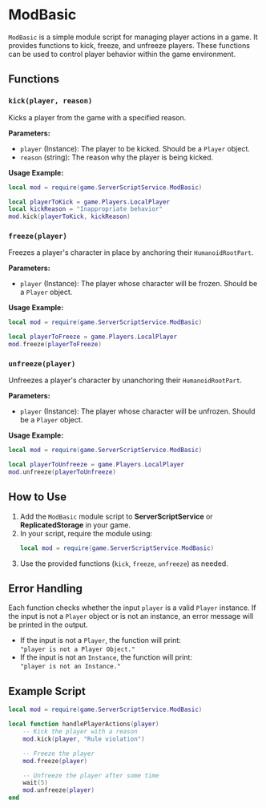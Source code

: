 # ModBasic

`ModBasic` is a simple module script for managing player actions in a game. It provides functions to kick, freeze, and unfreeze players. These functions can be used to control player behavior within the game environment.

## Functions

### `kick(player, reason)`
Kicks a player from the game with a specified reason.

**Parameters:**
- `player` (Instance): The player to be kicked. Should be a `Player` object.
- `reason` (string): The reason why the player is being kicked.

**Usage Example:**
```lua
local mod = require(game.ServerScriptService.ModBasic)

local playerToKick = game.Players.LocalPlayer
local kickReason = "Inappropriate behavior"
mod.kick(playerToKick, kickReason)
```

### `freeze(player)`
Freezes a player's character in place by anchoring their `HumanoidRootPart`.

**Parameters:**
- `player` (Instance): The player whose character will be frozen. Should be a `Player` object.

**Usage Example:**
```lua
local mod = require(game.ServerScriptService.ModBasic)

local playerToFreeze = game.Players.LocalPlayer
mod.freeze(playerToFreeze)
```

### `unfreeze(player)`
Unfreezes a player's character by unanchoring their `HumanoidRootPart`.

**Parameters:**
- `player` (Instance): The player whose character will be unfrozen. Should be a `Player` object.

**Usage Example:**
```lua
local mod = require(game.ServerScriptService.ModBasic)

local playerToUnfreeze = game.Players.LocalPlayer
mod.unfreeze(playerToUnfreeze)
```

## How to Use

1. Add the `ModBasic` module script to **ServerScriptService** or **ReplicatedStorage** in your game.
2. In your script, require the module using:
   ```lua
   local mod = require(game.ServerScriptService.ModBasic)
   ```
3. Use the provided functions (`kick`, `freeze`, `unfreeze`) as needed.

## Error Handling

Each function checks whether the input `player` is a valid `Player` instance. If the input is not a `Player` object or is not an instance, an error message will be printed in the output.

- If the input is not a `Player`, the function will print:  
  `"player is not a Player Object."`
- If the input is not an `Instance`, the function will print:  
  `"player is not an Instance."`

## Example Script

```lua
local mod = require(game.ServerScriptService.ModBasic)

local function handlePlayerActions(player)
    -- Kick the player with a reason
    mod.kick(player, "Rule violation")

    -- Freeze the player
    mod.freeze(player)

    -- Unfreeze the player after some time
    wait(5)
    mod.unfreeze(player)
end
```
